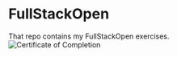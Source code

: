 # FullStackOpen
That repo contains my FullStackOpen exercises.  
![Certificate of Completion](https://studies.cs.helsinki.fi/stats/api/certificate/fullstackopen/en/fd465e2cb7650e461312ae5f64204d30)
